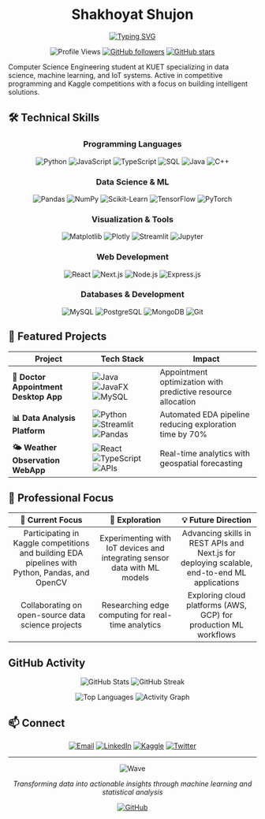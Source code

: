 <div align="center">

# Shakhoyat Shujon

[![Typing SVG](https://readme-typing-svg.herokuapp.com?font=Fira+Code&size=20&duration=4000&pause=1500&color=58A6FF&center=true&vCenter=true&width=700&lines=Aspiring+Data+Scientist+%7C+Passionate+about+Deep+Learning;IoT+%2B+ML+Research+Enthusiast;Kaggle+Competitor;Problem+Solver+%7C%7C+Solved+700%2B+Problems)](https://git.io/typing-svg)

![Profile Views](https://komarev.com/ghpvc/?username=Shakhoyat&color=58A6FF&style=flat-square&label=Profile+Views)
[![GitHub followers](https://img.shields.io/github/followers/Shakhoyat?label=Followers&style=social)](https://github.com/Shakhoyat?tab=followers)
[![GitHub stars](https://img.shields.io/github/stars/Shakhoyat?label=Stars&style=social)](https://github.com/Shakhoyat?tab=repositories)

</div>

Computer Science Engineering student at KUET specializing in data science, machine learning, and IoT systems. Active in competitive programming and Kaggle competitions with a focus on building intelligent solutions.

## 🛠️ Technical Skills

<div align="center">

### Programming Languages
![Python](https://img.shields.io/badge/Python-3776AB?style=for-the-badge&logo=python&logoColor=white)
![JavaScript](https://img.shields.io/badge/JavaScript-F7DF1E?style=for-the-badge&logo=javascript&logoColor=black)
![TypeScript](https://img.shields.io/badge/TypeScript-3178C6?style=for-the-badge&logo=typescript&logoColor=white)
![SQL](https://img.shields.io/badge/SQL-4479A1?style=for-the-badge&logo=postgresql&logoColor=white)
![Java](https://img.shields.io/badge/Java-ED8B00?style=for-the-badge&logo=java&logoColor=white)
![C++](https://img.shields.io/badge/C++-00599C?style=for-the-badge&logo=c%2B%2B&logoColor=white)

### Data Science & ML
![Pandas](https://img.shields.io/badge/Pandas-150458?style=for-the-badge&logo=pandas&logoColor=white)
![NumPy](https://img.shields.io/badge/NumPy-013243?style=for-the-badge&logo=numpy&logoColor=white)
![Scikit-Learn](https://img.shields.io/badge/Scikit--Learn-F7931E?style=for-the-badge&logo=scikit-learn&logoColor=white)
![TensorFlow](https://img.shields.io/badge/TensorFlow-FF6F00?style=for-the-badge&logo=tensorflow&logoColor=white)
![PyTorch](https://img.shields.io/badge/PyTorch-EE4C2C?style=for-the-badge&logo=pytorch&logoColor=white)

### Visualization & Tools
![Matplotlib](https://img.shields.io/badge/Matplotlib-11557C?style=for-the-badge&logo=plotly&logoColor=white)
![Plotly](https://img.shields.io/badge/Plotly-3F4F75?style=for-the-badge&logo=plotly&logoColor=white)
![Streamlit](https://img.shields.io/badge/Streamlit-FF4B4B?style=for-the-badge&logo=streamlit&logoColor=white)
![Jupyter](https://img.shields.io/badge/Jupyter-F37626?style=for-the-badge&logo=jupyter&logoColor=white)

### Web Development
![React](https://img.shields.io/badge/React-61DAFB?style=for-the-badge&logo=react&logoColor=black)
![Next.js](https://img.shields.io/badge/Next.js-000000?style=for-the-badge&logo=nextdotjs&logoColor=white)
![Node.js](https://img.shields.io/badge/Node.js-339933?style=for-the-badge&logo=nodedotjs&logoColor=white)
![Express.js](https://img.shields.io/badge/Express.js-000000?style=for-the-badge&logo=express&logoColor=white)

### Databases & Development
![MySQL](https://img.shields.io/badge/MySQL-4479A1?style=for-the-badge&logo=mysql&logoColor=white)
![PostgreSQL](https://img.shields.io/badge/PostgreSQL-336791?style=for-the-badge&logo=postgresql&logoColor=white)
![MongoDB](https://img.shields.io/badge/MongoDB-47A248?style=for-the-badge&logo=mongodb&logoColor=white)
![Git](https://img.shields.io/badge/Git-F05032?style=for-the-badge&logo=git&logoColor=white)

</div>

## 🚀 Featured Projects

<div align="center">

| Project | Tech Stack | Impact |
|---------|------------|--------|
| **🏥 Doctor Appointment Desktop App** | ![Java](https://img.shields.io/badge/Java-ED8B00?style=flat-square&logo=java&logoColor=white) ![JavaFX](https://img.shields.io/badge/JavaFX-007396?style=flat-square&logo=openjdk&logoColor=white) ![MySQL](https://img.shields.io/badge/MySQL-4479A1?style=flat-square&logo=mysql&logoColor=white) | Appointment optimization with predictive resource allocation |
| **📊 Data Analysis Platform** | ![Python](https://img.shields.io/badge/Python-3776AB?style=flat-square&logo=python&logoColor=white) ![Streamlit](https://img.shields.io/badge/Streamlit-FF4B4B?style=flat-square&logo=streamlit&logoColor=white) ![Pandas](https://img.shields.io/badge/Pandas-150458?style=flat-square&logo=pandas&logoColor=white) | Automated EDA pipeline reducing exploration time by 70% |
| **🌤️ Weather Observation WebApp** | ![React](https://img.shields.io/badge/React-61DAFB?style=flat-square&logo=react&logoColor=black) ![TypeScript](https://img.shields.io/badge/TypeScript-3178C6?style=flat-square&logo=typescript&logoColor=white) ![APIs](https://img.shields.io/badge/APIs-FF6B6B?style=flat-square) | Real-time analytics with geospatial forecasting |

</div>

## 🎯 Professional Focus

<div align="center">

| 🔄 **Current Focus** | 🚀 **Exploration** | 💡 **Future Direction** |
|:--------------------:|:-----------------:|:----------------------:|
| Participating in Kaggle competitions and building EDA pipelines with Python, Pandas, and OpenCV | Experimenting with IoT devices and integrating sensor data with ML models | Advancing skills in REST APIs and Next.js for deploying scalable, end-to-end ML applications |
| Collaborating on open-source data science projects | Researching edge computing for real-time analytics | Exploring cloud platforms (AWS, GCP) for production ML workflows |

</div>


## GitHub Activity

<div align="center">

![GitHub Stats](https://github-readme-stats.vercel.app/api?username=Shakhoyat&show_icons=true&theme=radical&hide_border=true&bg_color=0D1117&title_color=58A6FF&text_color=C9D1D9&icon_color=1F6FEB)
![GitHub Streak](https://streak-stats.demolab.com?user=Shakhoyat&theme=github-dark-blue&hide_border=true&background=0D1117&ring=58A6FF&fire=58A6FF&currStreakLabel=C9D1D9)

![Top Languages](https://github-readme-stats.vercel.app/api/top-langs/?username=Shakhoyat&layout=compact&theme=radical&hide_border=true&bg_color=0D1117&title_color=58A6FF&text_color=C9D1D9&langs_count=6)
![Activity Graph](https://github-readme-activity-graph.vercel.app/graph?username=Shakhoyat&theme=github-compact&hide_border=true&bg_color=0D1117&color=58A6FF&line=1F6FEB&point=C9D1D9)

</div>

## 📫 Connect

<div align="center">

[![Email](https://img.shields.io/badge/Email-skt104.shujon@gmail.com-D14836?style=for-the-badge&logo=gmail&logoColor=white)](mailto:skt104.shujon@gmail.com)
[![LinkedIn](https://img.shields.io/badge/LinkedIn-Shakhoyat_Shujon-0077B5?style=for-the-badge&logo=linkedin&logoColor=white)](https://www.linkedin.com/in/shakhoyat-shujon-313ba5336/)
[![Kaggle](https://img.shields.io/badge/Kaggle-shakhoyatshujon-20BEFF?style=for-the-badge&logo=kaggle&logoColor=white)](https://www.kaggle.com/shakhoyatshujon)
[![Twitter](https://img.shields.io/badge/Twitter-@skt__rahman-1DA1F2?style=for-the-badge&logo=twitter&logoColor=white)](https://x.com/skt_rahman)

</div>

---

<div align="center">

![Wave](https://raw.githubusercontent.com/mayhemantt/mayhemantt/Update/svg/Bottom.svg)

*Transforming data into actionable insights through machine learning and statistical analysis*

[![GitHub](https://img.shields.io/badge/GitHub-Shakhoyat-181717?style=flat-square&logo=github)](https://github.com/Shakhoyat)

</div>
